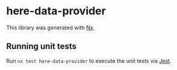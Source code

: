 # here-data-provider

This library was generated with [Nx](https://nx.dev).

## Running unit tests

Run `nx test here-data-provider` to execute the unit tests via [Jest](https://jestjs.io).

